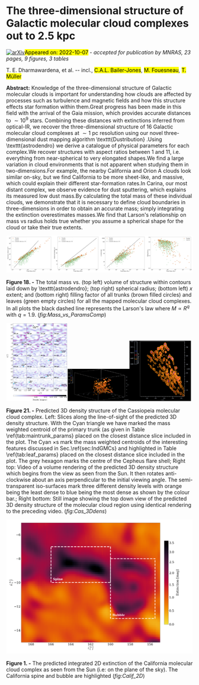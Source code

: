 <div class="macros" style="visibility:hidden;">
$\newcommand{\ensuremath}{}$
$\newcommand{\xspace}{}$
$\newcommand{\object}[1]{\texttt{#1}}$
$\newcommand{\farcs}{{.}''}$
$\newcommand{\farcm}{{.}'}$
$\newcommand{\arcsec}{''}$
$\newcommand{\arcmin}{'}$
$\newcommand{\ion}[2]{#1#2}$
$\newcommand{\textsc}[1]{\textrm{#1}}$
$\newcommand{\hl}[1]{\textrm{#1}}$
$\newcommand{\thebibliography}{\DeclareRobustCommand{\VAN}[3]{##3}\VANthebibliography}$</div>

<div class="macros" style="visibility:hidden;">
$\newcommand{\ensuremath}{}$
$\newcommand{\xspace}{}$
$\newcommand{\object}[1]{\texttt{#1}}$
$\newcommand{\farcs}{{.}''}$
$\newcommand{\farcm}{{.}'}$
$\newcommand{\arcsec}{''}$
$\newcommand{\arcmin}{'}$
$\newcommand{\ion}[2]{#1#2}$
$\newcommand{\textsc}[1]{\textrm{#1}}$
$\newcommand{\hl}[1]{\textrm{#1}}$
$\newcommand{\thebibliography}{\DeclareRobustCommand{\VAN}[3]{##3}\VANthebibliography}$</div>



<div id="title">

# The three-dimensional structure of Galactic molecular cloud complexes out to 2.5 kpc 

</div>
<div id="comments">

[![arXiv](https://img.shields.io/badge/arXiv-2210.03615-b31b1b.svg)](https://arxiv.org/abs/2210.03615)<mark>Appeared on: 2022-10-07</mark> - _accepted for publication by MNRAS, 23 pages, 9 figures, 3 tables_

</div>
<div id="authors">

T. E. Dharmawardena, et al. -- incl., <mark><mark>C.A.L. Bailer-Jones</mark></mark>, <mark><mark>M. Fouesneau</mark></mark>, <mark><mark>T. Müller</mark></mark>

</div>
<div id="abstract">

**Abstract:** Knowledge of the three-dimensional structure of Galactic molecular clouds is important for understanding how clouds are affected by processes such as turbulence and magnetic fields and how this structure effects star formation within them.Great progress has been made in this field with the arrival of the Gaia mission, which provides accurate distances to $\sim10^{9}$ stars. Combining these distances with extinctions inferred from optical-IR, we recover the three-dimensional structure of 16 Galactic molecular cloud complexes at $\sim1$ pc resolution using our novel three-dimensional dust mapping algorithm \texttt{Dustribution} .Using \texttt{astrodendro} we derive a catalogue of physical parameters for each complex.We recover structures with aspect ratios between 1 and 11, i.e. everything from near-spherical to very elongated shapes.We find a large variation in cloud environments that is not apparent when studying them in two-dimensions.For example, the nearby California and Orion A clouds look similar on-sky, but we find California to be more sheet-like, and massive, which could explain their different star-formation rates.In Carina, our most distant complex, we observe evidence for dust sputtering, which explains its measured low dust mass.By calculating the total mass of these individual clouds, we demonstrate that it is necessary to define cloud boundaries in three-dimensions in order to obtain an accurate mass; simply integrating the extinction overestimates masses.We find that Larson's relationship on mass vs radius holds true whether you assume a spherical shape for the cloud or take their true extents.

</div>

<div id="div_fig1">

<img src="tmp_2210.03615/./Figures/RegionParams/Plot_AllRegions_AllTrunksChildren_Mass_vs_Vol.png" alt="Fig18.1" width="25%"/><img src="tmp_2210.03615/./Figures/RegionParams/Plot_AllRegions_AllTrunksChildren_Mass_vs_SphericalRad.png" alt="Fig18.2" width="25%"/><img src="tmp_2210.03615/./Figures/RegionParams/Plot_AllRegions_AllTrunksChildren_Mass_vs_Xextent.png" alt="Fig18.3" width="25%"/><img src="tmp_2210.03615/./Figures/RegionParams/Plot_AllRegions_AllTrunksChildren_Mass_vs_FillFac.png" alt="Fig18.4" width="25%"/>

**Figure 18. -** The total mass vs. (top left) volume of structure within contours laid down by \texttt{astrodendro}; (top right) spherical radius; (bottom left) $x$ extent; and (bottom right) filling factor of all trunks (brown filled circles) and leaves (green empty circles) for all the mapped molecular cloud complexes. In all plots the black dashed line represents the Larson's law where $M \propto R^{q}$ with $q = 1.9$. (*fig:Mass_vs_ParamsComp*)

</div>
<div id="div_fig2">

<img src="tmp_2210.03615/./Figures/Dense_LowCbar/Cas_GpyPredicted_DensitySlices_alongDist.png" alt="Fig21.1" width="33%"/><img src="tmp_2210.03615/./Figures/ThreeD_renders/mn_22_2305_mj_cassiopeia_sun.png" alt="Fig21.2" width="33%"/><img src="tmp_2210.03615/./Figures/ThreeD_renders/mn_22_2305_mj_cassiopeia_top.png" alt="Fig21.3" width="33%"/>

**Figure 21. -**  Predicted 3D density structure of the Cassiopeia molecular cloud complex. Left: Slices along the line-of-sight of the predicted 3D density structure. With the Cyan triangle we have marked the mass weighted centroid of the primary trunk (as given in Table \ref{tab:maintrunk_params} placed on the closest distance slice included in the plot. The Cyan $\times$s mark the mass weighted centroids of the interesting features discussed in Sec.\ref{sec:IndGMCs} and highlighted in Table \ref{tab:leaf_params} placed on the closest distance slice included in the plot. The grey hexagon marks the centre of the Cepheus flare shell; Right top: Video of a volume rendering of the predicted 3D density structure which begins from the view as seen from the Sun. It then rotates anti-clockwise about an axis perpendicular to the initial viewing angle. The semi-transparent iso-surfaces mark three different density levels with orange being the least dense to blue being the most dense as shown by the colour bar.; Right bottom: Still image showing the top down view of the predicted 3D density structure of the molecular cloud region using identical rendering to the preceding video. (*fig:Cas_3Ddens*)

</div>
<div id="div_fig3">

<img src="tmp_2210.03615/./Figures/Ext_Features/California_Ext_Cumulative_WithFeatures.png" alt="Fig1" width="100%"/>

**Figure 1. -** The predicted integrated 2D extinction of the California molecular cloud complex as seen from the Sun (i.e: on the plane of the sky). The California spine and bubble are highlighted (*fig:Calif_2D*)

</div>